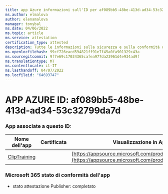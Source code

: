 ```yaml
---
title: app Azure informazioni sull'ID per af089bb5-48be-413d-ad34-53c32799da7d
ms.author: elmalova
author: elenamalova
manager: tonybal
ms.date: 04/06/2022
ms.topic: article
ms.service: attestation
certification_type: attested
description: Tutte le informazioni sulla sicurezza e sulla conformità disponibili per af089bb5-48be-413d-ad34-53c32799da7d.
ms.openlocfilehash: 99cf726eacd594821ff91e7f45a0fa901329c43a
ms.sourcegitcommit: 9f7e69c17034365cafea977da23961d4e934ad9f
ms.translationtype: MT
ms.contentlocale: it-IT
ms.lasthandoff: 04/07/2022
ms.locfileid: "64693747"
---
```

# <a name="azure-app-id-af089bb5-48be-413d-ad34-53c32799da7d"></a>APP AZURE ID: af089bb5-48be-413d-ad34-53c32799da7d


### <a name="apps-associated-with-this-id"></a>App associate a questo ID:
| **Nome dell'app** | **Certificata** | **Visualizzazione in AppSource** |
|--------------|---------------|-----------------------|
| [ClipTraining](../forward/WA200001687.md) |  | [https://appsource.microsoft.com/product/office/WA200001687](https://appsource.microsoft.com/product/office/WA200001687) |

### <a name="microsoft-365-app-compliance-status"></a>Microsoft 365 stato di conformità dell'app
- stato attestazione Publisher: completato
